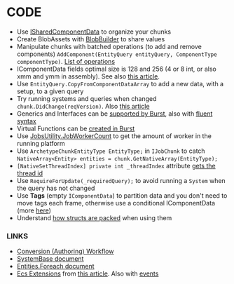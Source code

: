 # CODE
* Use [ISharedComponentData](https://docs.unity3d.com/Packages/com.unity.entities@0.1/manual/shared_component_data.html) to organize your chunks
* Create BlobAssets with [BlobBuilder](https://docs.unity3d.com/Packages/com.unity.entities@0.3/api/Unity.Entities.BlobBuilder.html) to share values
* Manipulate chunks with batched operations (to add and remove components) `AddComponent(EntityQuery entityQuery, ComponentType componentType)`. [List of operations](https://gametorrahod.com/batched-operation-on-entitymanager/)
* IComponentData fields optimal size is 128 and 256 (4 or 8 int, or also xmm and ymm in assembly). See also [this article](https://gametorrahod.com/analyzing-burst-generated-assemblies/).
* Use `EntityQuery.CopyFromComponentDataArray` to add a new data, with a setup, to a given query
* Try running systems and queries when changed `chunk.DidChange(reqVersion)`. Also [this article](https://gametorrahod.com/designing-an-efficient-system-with-version-numbers/)
* Generics and Interfaces can be [supported by Burst](https://jacksondunstan.com/articles/5516), also with [fluent syntax](https://jacksondunstan.com/articles/5380) 
* Virtual Functions can be [created in Burst](https://jacksondunstan.com/articles/5494)
* Use [JobsUtility.JobWorkerCount](https://docs.unity3d.com/2019.3/Documentation/ScriptReference/Unity.Jobs.LowLevel.Unsafe.JobsUtility.JobWorkerCount.html) to get the amount of worker in the running platform
* Use `ArchetypeChunkEntityType EntityType;` in `IJobChunk` to catch `NativeArray<Entity> entities = chunk.GetNativeArray(EntityType);`
* `[NativeSetThreadIndex] private int _threadIndex` attribute [gets the thread id](https://docs.unity3d.com/ScriptReference/Unity.Collections.LowLevel.Unsafe.NativeSetThreadIndexAttribute.html)
* Use `RequireForUpdate(_requiredQuery);` to avoid running a `System` when the query has not changed
* Use **Tags** (empty `IComponentData`) to partition data and you don't need to move tags each frame, otherwise use a conditional IComponentData (more [here](https://gametorrahod.com/tag-component/amp/))
* Understand [how structs are packed](https://docs.microsoft.com/en-us/dotnet/api/system.runtime.interopservices.structlayoutattribute.pack?view=net-5.0) when using them

### LINKS
* [Conversion (Authoring) Workflow](https://gametorrahod.com/world-system-groups-update-order-and-the-player-loop/)
* [SystemBase document](https://docs.unity3d.com/Packages/com.unity.entities@0.9/api/Unity.Entities.SystemBase.html)
* [Entities.Foreach document](https://docs.unity3d.com/Packages/com.unity.entities@0.9/manual/ecs_entities_foreach.html)
* [Ecs Extensions](https://github.com/Unity-Technologies/UnityCsReference/blob/2018.1/Runtime/Export/NativeArray/NativeArray.cs) from [this article](https://jacksondunstan.com/articles/4713). Also with [events](https://jacksondunstan.com/articles/4713)
